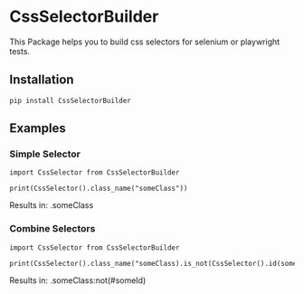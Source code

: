 # CssSelectorBuilder

This Package helps you to build css selectors for selenium or playwright tests.

## Installation
    pip install CssSelectorBuilder

## Examples
### Simple Selector
    import CssSelector from CssSelectorBuilder
    
    print(CssSelector().class_name("someClass"))

Results in:
.someClass

### Combine Selectors
    import CssSelector from CssSelectorBuilder

    print(CssSelector().class_name("someClass).is_not(CssSelector().id(someId)))

Results in:
.someClass:not(#someId)